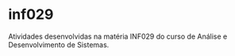 # inf029
Atividades desenvolvidas na matéria INF029 do curso de Análise e Desenvolvimento de Sistemas.
